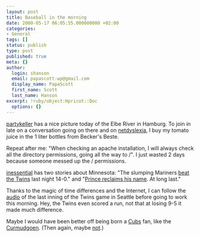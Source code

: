 ```yaml
---
layout: post
title: Baseball in the morning
date: 2000-05-17 06:05:55.000000000 +02:00
categories:
- General
tags: []
status: publish
type: post
published: true
meta: {}
author:
  login: shanson
  email: papascott-wp@gmail.com
  display_name: PapaScott
  first_name: Scott
  last_name: Hanson
excerpt: !ruby/object:Hpricot::Doc
  options: {}
---
```

<p><a href="http://partykeller.editthispage.com/2000/05/17">partykeller</a> has a nice picture today of the Elbe River in Hamburg. To join in late on a conversation going on there and on <a href="http://netdyslexia.editthispage.com">netdyslexia</a>, I buy my tomato juice in the 1 liter bottles from Becker's Beste.</p>
<p>Repeat after me: "When checking an apache installation, I will always check all the directory permissions, going all the way to /". I just wasted 2 days because someone messed up the / permissions.</p>
<p><a href="http://inessential.com/">inessential</a> has two stories about Minnesota:  "The slumping Mariners <a href="http://www.cnnsi.com/baseball/mlb/news/2000/05/15/twins_mariners_ap/index.html">beat the Twins</a> last night 14-0." and "<a href="http://www.salon.com/ent/wire/2000/05/16/prince/index.html">Prince reclaims his name</a>. At long last."</p>
<p>Thanks to the magic of time differences and the Internet, I can follow the <a href="http://www.majorleaguebaseball.com/u/baseball/mlbcom/audio/game.htm">audio</a> of the last inning of the Twins game in Seattle before going to work this morning. Hey, the Twins even scored a run, not that at losing 9-5 it made much difference.</p>
<p>Maybe I would have been better off being born a <a href="http://www.cubs.com">Cubs</a> fan, like the <a href="http://cuwu.editthispage.com/">Curmudgoen</a>. (Then again, maybe <a href="http://sports.latimes.com/news/20000517/bbo/los/20000517fuou8tke.html">not</a>.)</p>
